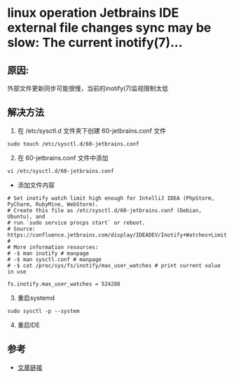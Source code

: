 # linux operation Jetbrains IDE external file changes sync may be slow: The current inotify(7)...

## 原因:

外部文件更新同步可能很慢，当前的inotify(7)监视限制太低

## 解决方法

1. 在 /etc/sysctl.d 文件夹下创建 60-jetbrains.conf 文件

```shell
sudo touch /etc/sysctl.d/60-jetbrains.conf
```

2. 在 60-jetbrains.conf 文件中添加

```shell
vi /etc/sysctl.d/60-jetbrains.conf

```

* 添加文件内容

```text
# Set inotify watch limit high enough for IntelliJ IDEA (PhpStorm, PyCharm, RubyMine, WebStorm).
# Create this file as /etc/sysctl.d/60-jetbrains.conf (Debian, Ubuntu), and
# run `sudo service procps start` or reboot.
# Source: https://confluence.jetbrains.com/display/IDEADEV/Inotify+Watches+Limit
# 
# More information resources:
# -$ man inotify # manpage
# -$ man sysctl.conf # manpage
# -$ cat /proc/sys/fs/inotify/max_user_watches # print current value in use

fs.inotify.max_user_watches = 524288
```

3. 重启systemd

```shell
sudo sysctl -p --system
```

4. 重启IDE

## 参考

* [文章链接](https://robbinespu.github.io/eng/2018/08/25/slow_file_changes_sync_inotify_limits.html)
